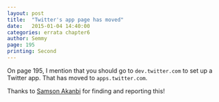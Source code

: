 ```yaml
---
layout: post
title:  "Twitter's app page has moved"
date:   2015-01-04 14:40:00
categories: errata chapter6
author: Semmy
page: 195
printing: Second
---
```


On page 195, I mention that you should go to `dev.twitter.com` to set up a Twitter
app. That has moved to `apps.twitter.com`.

Thanks to [Samson Akanbi](https://github.com/samseen) for finding and reporting this!

